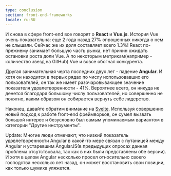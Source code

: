 ```yaml
---
type: conclusion
section: front-end-frameworks
locale: ru-RU
---
```

И снова в сфере front-end все говорят о **React** и **Vue.js**. История Vue очень показательна: еще 2 года назад 27% опрошенных никогда о нем не слышали. Сейчас же их доля составляет всего 1.3%! React по-прежнему занимает большую часть рынка, нет причин ожидать остановки роста доли Vue. А по некоторым метрикам(например - количество звезд на GitHub) Vue и вовсе обогнал конкурента.

Другая занимательная черта последних двух лет - падение **Angular**. И хотя он находится в первых рядах по числу использовавших его пользователей, он так же имеет разочаровывающее значение показателя удовлетворенности - 41%. Вероятнее всего, он никуда не денется благодаря большому числу пользователей, но совершенно не понятно, каким образом он собирается вернуть себе лидерство.

Наконец, давайте обратим внимание на [Svelte](https://svelte.technology/). Используя совершенно новый подход к работе front-end фреймворков, он сумел вызвать большой интерес и безусловно был самым упоминаемым вариантом в категории "Другие инструменты".

Update: Многие люди отмечают, что низкий показатель удовлетворенности Angular в какой-то мере связан с путаницей между Angular и устаревшим AngularJS(в предыдущих опросах данная проблема отсутствовала, так как в них были представлены обе версии). И хотя в целом Angular несколько просел относительно своего господства несколько лет назад, он может восстановить свои позиции, как только шумиха уляжется.
